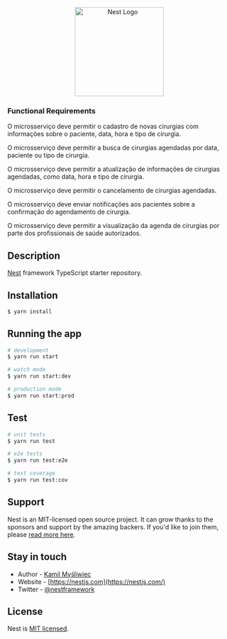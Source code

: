 <p align="center">
  <a href="http://nestjs.com/" target="blank"><img src="https://nestjs.com/img/logo-small.svg" width="200" alt="Nest Logo" /></a>
</p>

[circleci-image]: https://img.shields.io/circleci/build/github/nestjs/nest/master?token=abc123def456
[circleci-url]: https://circleci.com/gh/nestjs/nest

 ### Functional Requirements

 O microsserviço deve permitir o cadastro de novas cirurgias com informações sobre o paciente, data, hora e tipo de cirurgia.

O microsserviço deve permitir a busca de cirurgias agendadas por data, paciente ou tipo de cirurgia.

O microsserviço deve permitir a atualização de informações de cirurgias agendadas, como data, hora e tipo de cirurgia.

O microsserviço deve permitir o cancelamento de cirurgias agendadas.

O microsserviço deve enviar notificações aos pacientes sobre a confirmação do agendamento de cirurgia.

O microsserviço deve permitir a visualização da agenda de cirurgias por parte dos profissionais de saúde autorizados.

## Description

[Nest](https://github.com/nestjs/nest) framework TypeScript starter repository.

## Installation

```bash
$ yarn install
```

## Running the app

```bash
# development
$ yarn run start

# watch mode
$ yarn run start:dev

# production mode
$ yarn run start:prod
```

## Test

```bash
# unit tests
$ yarn run test

# e2e tests
$ yarn run test:e2e

# test coverage
$ yarn run test:cov
```

## Support

Nest is an MIT-licensed open source project. It can grow thanks to the sponsors and support by the amazing backers. If you'd like to join them, please [read more here](https://docs.nestjs.com/support).

## Stay in touch

- Author - [Kamil Myśliwiec](https://kamilmysliwiec.com)
- Website - [https://nestjs.com](https://nestjs.com/)
- Twitter - [@nestframework](https://twitter.com/nestframework)

## License

Nest is [MIT licensed](LICENSE).
